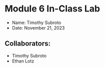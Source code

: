 # Module 6 In-Class Lab

- Name: Timothy Subroto
- Date: November 21, 2023

## Collaborators: ##

- Timothy Subroto
- Ethan Lotz
